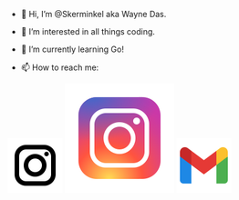 - 👋 Hi, I’m @Skerminkel aka Wayne Das.

- 👀 I’m interested in all things coding.
- 🌱 I’m currently learning Go!
- 📫 How to reach me:

[![website](./img/icons8-instagram.svg)](https://www.instagram.com/15characters1name#gh-light-mode-only)
[![website](./img/icons8-instagram-light.svg)](https://www.instagram.com/15characters1name#gh-dark-mode-only)
[![website](./img/icons8-gmail.svg)](mailto:waynedas1@gmail.com)
